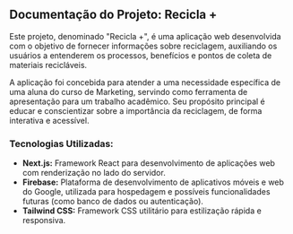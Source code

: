 ## Documentação do Projeto: Recicla +

Este projeto, denominado "Recicla +", é uma aplicação web desenvolvida com o objetivo de fornecer informações sobre reciclagem, auxiliando os usuários a entenderem os processos, benefícios e pontos de coleta de materiais recicláveis. 

A aplicação foi concebida para atender a uma necessidade específica de uma aluna do curso de Marketing, servindo como ferramenta de apresentação para um trabalho acadêmico. Seu propósito principal é educar e conscientizar sobre a importância da reciclagem, de forma interativa e acessível.

### Tecnologias Utilizadas:

- **Next.js:** Framework React para desenvolvimento de aplicações web com renderização no lado do servidor.
- **Firebase:** Plataforma de desenvolvimento de aplicativos móveis e web do Google, utilizada para hospedagem e possíveis funcionalidades futuras (como banco de dados ou autenticação).
- **Tailwind CSS:** Framework CSS utilitário para estilização rápida e responsiva.

